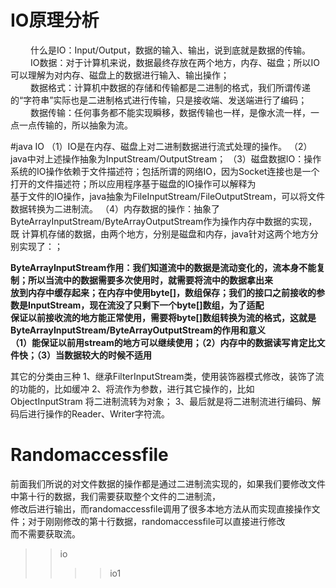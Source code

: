 # IO原理分析
&emsp;&emsp;    什么是IO：Input/Output，数据的输入、输出，说到底就是数据的传输。
&emsp;&emsp;    IO数据：对于计算机来说，数据最终存放在两个地方，内存、磁盘；所以IO可以理解为对内存、磁盘上的数据进行输入、输出操作；  
&emsp;&emsp;    数据格式：计算机中数据的存储和传输都是二进制的格式，我们所谓传递的“字符串”实际也是二进制格式进行传输，只是接收端、发送端进行了编码；  
&emsp;&emsp;    数据传输：任何事务都不能实现瞬移，数据传输也一样，是像水流一样，一点一点传输的，所以抽象为流。
                
#java IO
（1）IO是在内存、磁盘上对二进制数据进行流式处理的操作。
（2）java中对上述操作抽象为InputStream/OutputStream；
（3）磁盘数据IO：操作系统的IO操作依赖于文件描述符；包括所谓的网络IO，因为Socket连接也是一个打开的文件描述符；所以应用程序基于磁盘的IO操作可以解释为  
基于文件的IO操作，java抽象为FileInputStream/FileOutputStream，可以将文件数据转换为二进制流。
（4）内存数据的操作：抽象了ByteArrayInputStream/ByteArrayOutputStream作为操作内存中数据的实现，既
 计算机存储的数据，由两个地方，分别是磁盘和内存，java针对这两个地方分别实现了：；
 
 **ByteArrayInputStream作用：我们知道流中的数据是流动变化的，流本身不能复制；所以当流中的数据需要多次使用时，就需要将流中的数据拿出来**  
 **放到内存中缓存起来；在内存中使用byte[]，数组保存；我们的接口之前接收的参数是InputStream，现在流没了只剩下一个byte[]数组，为了适配**  
 **保证以前接收流的地方能正常使用，需要将byte[]数组转换为流的格式，这就是ByteArrayInputStream/ByteArrayOutputStream的作用和意义**  
 **（1）能保证以前用stream的地方可以继续使用；（2）内存中的数据读写肯定比文件快；（3）当数据较大的时候不适用**  
 
 
 其它的分类由三种
 1、继承FilterInputStream类，使用装饰器模式修改，装饰了流的功能的，比如缓冲
 2、将流作为参数，进行其它操作的，比如ObjectInputStram 将二进制流转为对象；
 3、最后就是将二进制流进行编码、解码后进行操作的Reader、Writer字符流。
 
 # Randomaccessfile
 前面我们所说的对文件数据的操作都是通过二进制流实现的，如果我们要修改文件中第十行的数据，我们需要获取整个文件的二进制流，  
 修改后进行输出，而randomaccessfile调用了很多本地方法从而实现直接操作文件；对于刚刚修改的第十行数据，randomaccessfile可以直接进行修改  
 而不需要获取流。
 
 >>io  
 >>>>io1
